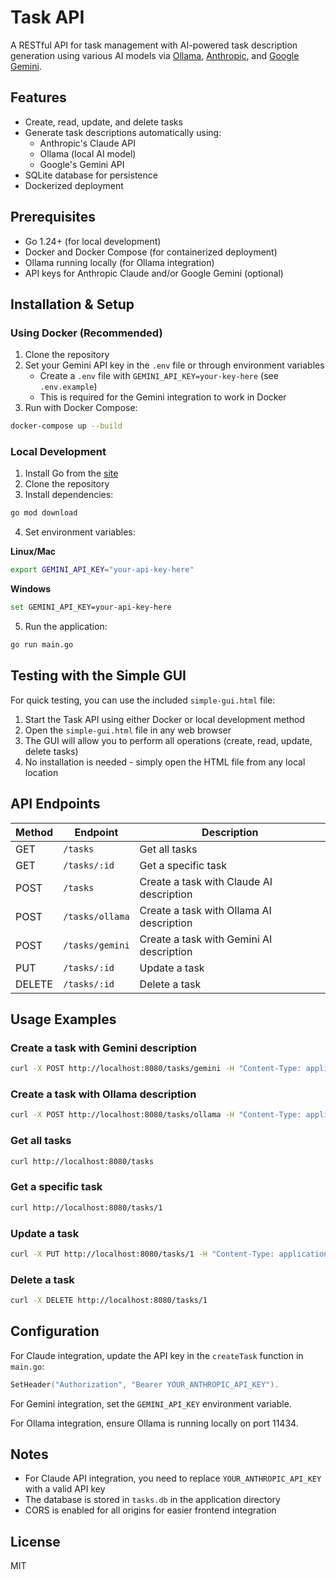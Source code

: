 # Task API

A RESTful API for task management with AI-powered task description generation using various AI models via [Ollama](https://ollama.ai/), [Anthropic](https://www.anthropic.com/), and [Google Gemini](https://developers.google.com/chat/gemini).

## Features

- Create, read, update, and delete tasks
- Generate task descriptions automatically using:
  - Anthropic's Claude API
  - Ollama (local AI model)
  - Google's Gemini API
- SQLite database for persistence
- Dockerized deployment

## Prerequisites

- Go 1.24+ (for local development)
- Docker and Docker Compose (for containerized deployment)
- Ollama running locally (for Ollama integration)
- API keys for Anthropic Claude and/or Google Gemini (optional)

## Installation & Setup

### Using Docker (Recommended)

1. Clone the repository
2. Set your Gemini API key in the `.env` file or through environment variables
   - Create a `.env` file with `GEMINI_API_KEY=your-key-here` (see `.env.example`)
   - This is required for the Gemini integration to work in Docker
3. Run with Docker Compose:

```bash
docker-compose up --build
```

### Local Development

1. Install Go from the [site](https://golang.org/dl/)
2. Clone the repository
3. Install dependencies:

```bash
go mod download
```

4. Set environment variables:

**Linux/Mac**

```bash
export GEMINI_API_KEY="your-api-key-here"
```

**Windows**

```bash
set GEMINI_API_KEY=your-api-key-here
```

5. Run the application:

```bash
go run main.go
```

## Testing with the Simple GUI

For quick testing, you can use the included `simple-gui.html` file:

1. Start the Task API using either Docker or local development method
2. Open the `simple-gui.html` file in any web browser
3. The GUI will allow you to perform all operations (create, read, update, delete tasks)
4. No installation is needed - simply open the HTML file from any local location

## API Endpoints

| Method | Endpoint        | Description                              |
| ------ | --------------- | ---------------------------------------- |
| GET    | `/tasks`        | Get all tasks                            |
| GET    | `/tasks/:id`    | Get a specific task                      |
| POST   | `/tasks`        | Create a task with Claude AI description |
| POST   | `/tasks/ollama` | Create a task with Ollama AI description |
| POST   | `/tasks/gemini` | Create a task with Gemini AI description |
| PUT    | `/tasks/:id`    | Update a task                            |
| DELETE | `/tasks/:id`    | Delete a task                            |

## Usage Examples

### Create a task with Gemini description

```bash
curl -X POST http://localhost:8080/tasks/gemini -H "Content-Type: application/json" -d '{"title": "Write a report"}'
```

### Create a task with Ollama description

```bash
curl -X POST http://localhost:8080/tasks/ollama -H "Content-Type: application/json" -d '{"title": "Prepare presentation"}'
```

### Get all tasks

```bash
curl http://localhost:8080/tasks
```

### Get a specific task

```bash
curl http://localhost:8080/tasks/1
```

### Update a task

```bash
curl -X PUT http://localhost:8080/tasks/1 -H "Content-Type: application/json" -d '{"title": "Updated title", "description": "Updated description"}'
```

### Delete a task

```bash
curl -X DELETE http://localhost:8080/tasks/1
```

## Configuration

For Claude integration, update the API key in the `createTask` function in `main.go`:

```go
SetHeader("Authorization", "Bearer YOUR_ANTHROPIC_API_KEY").
```

For Gemini integration, set the `GEMINI_API_KEY` environment variable.

For Ollama integration, ensure Ollama is running locally on port 11434.

## Notes

- For Claude API integration, you need to replace `YOUR_ANTHROPIC_API_KEY` with a valid API key
- The database is stored in `tasks.db` in the application directory
- CORS is enabled for all origins for easier frontend integration

## License

MIT
